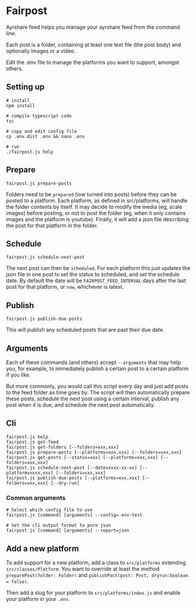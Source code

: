 # Fairpost



Ayrshare feed helps you manage your ayrshare
feed from the command line.

Each post is a folder, containing at least one 
text file (the post body) and optionally images
or a video. 

Edit the .env file to manage the platforms
you want to support, amongst others. 

## Setting up 
```
# install
npm install

# compile typescript code
tsc

# copy and edit config file
cp .env.dist .env && nano .env

# run
./fairpost.js help
```

## Prepare
```
fairpost.js prepare-posts
```
Folders need to be `prepared` (iow turned into posts)
before they can be posted to a platform. 
Each platform, as defined in src/platforms, will 
handle the folder contents by itself. It may
decide to modify the media (eg, scale images) 
before posting, or not to post the folder (eg, 
when it only contains images and the platform 
is youtube). Finally, it will add a json file
describing the post for that platform in the 
folder.

## Schedule
```
fairpost.js schedule-next-post
```
The next post can then be `scheduled`. For each platform this just updates the json file in one post to set the status to scheduled, and set the schedule date. By default the date will be `FAIRPOST_FEED_INTERVAL` days after the last post for that platform, or `now`, whichever is latest.

## Publish
```
fairpost.js publish-due-posts
```
This will publish any scheduled posts that are past their due date.


## Arguments

Each of these commands (and others) accept `--arguments`
that may help you, for example, to immediately publish
a certain post to a certain platform if you like.

But more commonly, you would call this script
every day and just add posts to the feed folder as 
time goes by. 
The script will then automatically prepare these posts,
schedule the next post using a certain interval, 
publish any post when it is due, and schedule the 
next post automatically.



## Cli

```
fairpost.js help 
fairpost.js get-feed
fairpost.js get-folders [--folders=xxx,xxx]
fairpost.js prepare-posts [--platforms=xxx,xxx] [--folders=xxx,xxx]
fairpost.js get-posts [--status=xxx] [--platforms=xxx,xxx] [--folders=xxx,xxx]
fairpost.js schedule-next-post [--date=xxxx-xx-xx] [--platforms=xxx,xxx] [--folders=xxx,xxx]
fairpost.js publish-due-posts [--platforms=xxx,xxx] [--folders=xxx,xxx] [--dry-run]
```

### Common arguments 

```
# Select which config file to use
fairpost.js [command] [arguments] --config=.env-test

# Set the cli output format to pure json
fairpost.js [command] [arguments] --report=json

```


## Add a new platform

To add support for a new platform, add a class to `src/platforms`
extending `src/classes/Platform`. You want to override at least the
method `preparePost(folder: Folder)` and 
`publishPost(post: Post, dryrun:boolean = false)`.

Then add a slug for your platform to `src/platforms/index.js` and
enable your platform in your `.env`.


